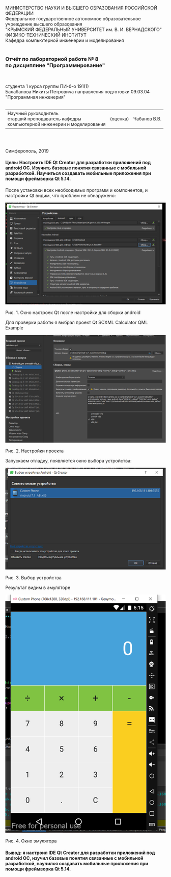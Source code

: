 МИНИСТЕРСТВО НАУКИ  И ВЫСШЕГО ОБРАЗОВАНИЯ РОССИЙСКОЙ ФЕДЕРАЦИИ  
Федеральное государственное автономное образовательное учреждение высшего образования  
"КРЫМСКИЙ ФЕДЕРАЛЬНЫЙ УНИВЕРСИТЕТ им. В. И. ВЕРНАДСКОГО"  
ФИЗИКО-ТЕХНИЧЕСКИЙ ИНСТИТУТ  
Кафедра компьютерной инженерии и моделирования
<br/><br/>

### Отчёт по лабораторной работе № 8<br/> по дисциплине "Программирование"
<br/>

студента 1 курса группы ПИ-б-о 191(1)  
Балабанова Никиты Петровича
направления подготовки 09.03.04 "Программная инженерия"  
<br/>

<table>
<tr><td>Научный руководитель<br/> старший преподаватель кафедры<br/> компьютерной инженерии и моделирования</td>
<td>(оценка)</td>
<td>Чабанов В.В.</td>
</tr>
</table>
<br/><br/>

Симферополь, 2019

#### Цель: Настроить IDE Qt Creator для разработки приложений под android ОС. Изучить базовые понятия связанные с мобильной разработкой. Научиться создавать мобильные приложения при помощи фреймворка Qt 5.14.

После установки всех необходимых программ и компонентов, и настройки Qt видим, что проблем не обнаружено:

![](https://github.com/PraiseTheSun-0/Practice/blob/master/Lab8/Screenshots/Screenshot_1.png?raw=true)

Рис. 1. Окно настроек Qt после настройки для сборки android

Для проверки работы я выбрал проект Qt SCXML Calculator QML Example

![](https://github.com/PraiseTheSun-0/Practice/blob/master/Lab8/Screenshots/Screenshot_3.png?raw=true)

Рис. 2. Настройки проекта

Запускаем отладку, появляется окно выбора устройства:

![](https://github.com/PraiseTheSun-0/Practice/blob/master/Lab8/Screenshots/Screenshot_2.png?raw=true)

Рис. 3. Выбор устройства

Результат видим в эмуляторе

![](https://github.com/PraiseTheSun-0/Practice/blob/master/Lab8/Screenshots/Screenshot_4.png?raw=true)

Рис. 4. Окно эмулятора

#### Вывод: я настроил IDE Qt Creator для разработки приложений под android ОС, изучил базовые понятия связанные с мобильной разработкой, научился создавать мобильные приложения при помощи фреймворка Qt 5.14.